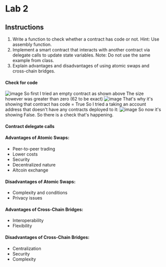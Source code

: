 # Lab 2

## Instructions
1. Write a function to check whether a contract has code or not. Hint: Use assembly function. 
2. Implement a smart contract that interacts with another contract via delegate calls to update state variables. Note: Do not use the same example from class. 
3. Explain advantages and disadvantages of using atomic swaps and cross-chain bridges. 

#### Check for code
![image](https://github.com/EmanElsefy/BCDV-4028/assets/113483167/aba300bb-53c5-46a9-b0f0-b1d3bfc15df9)
So first I tried an empty contract as shown above
The size however was greater than zero (62 to be exact)
![image](https://github.com/EmanElsefy/BCDV-4028/assets/113483167/b664328b-be20-4aac-a8fa-b71ede16f6a8)
That's why it's showing that contract has code = True
So I tried a taking an account address that doesn't have any contracts deployed to it:
![image](https://github.com/EmanElsefy/BCDV-4028/assets/113483167/efead9cb-4b2a-42ff-91da-b538dd2ef04e)
So now it's showing False. So there is a check that's happening.

#### Contract delegate calls

#### Advantages of Atomic Swaps:
   - Peer-to-peer trading
   - Lower costs
   - Security
   - Decentralized nature
   - Altcoin exchange

#### Disadvantages of Atomic Swaps:
   - Complexity and conditions
   - Privacy issues

#### Advantages of Cross-Chain Bridges:
   - Interoperability
   - Flexibility

#### Disadvantages of Cross-Chain Bridges:
   - Centralization
   - Security
   - Complexity
